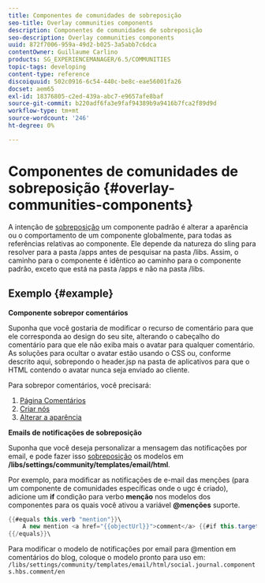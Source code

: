 ```yaml
---
title: Componentes de comunidades de sobreposição
seo-title: Overlay communities components
description: Componentes de comunidades de sobreposição
seo-description: Overlay communities components
uuid: 872f7006-959a-49d2-b025-3a5abb7c6dca
contentOwner: Guillaume Carlino
products: SG_EXPERIENCEMANAGER/6.5/COMMUNITIES
topic-tags: developing
content-type: reference
discoiquuid: 502c0916-6c54-440c-be8c-eae56001fa26
docset: aem65
exl-id: 18376805-c2ed-439a-abc7-e9657afe8baf
source-git-commit: b220adf6fa3e9faf94389b9a9416b7fca2f89d9d
workflow-type: tm+mt
source-wordcount: '246'
ht-degree: 0%

---
```


# Componentes de comunidades de sobreposição {#overlay-communities-components}

A intenção de [sobreposição](/help/communities/client-customize.md#overlays) um componente padrão é alterar a aparência ou o comportamento de um componente globalmente, para todas as referências relativas ao componente. Ele depende da natureza do sling para resolver para a pasta /apps antes de pesquisar na pasta /libs. Assim, o caminho para o componente é idêntico ao caminho para o componente padrão, exceto que está na pasta /apps e não na pasta /libs.

## Exemplo {#example}

**Componente sobrepor comentários**

Suponha que você gostaria de modificar o recurso de comentário para que ele corresponda ao design do seu site, alterando o cabeçalho do comentário para que ele não exiba mais o avatar para qualquer comentário. As soluções para ocultar o avatar estão usando o CSS ou, conforme descrito aqui, sobrepondo o header.jsp na pasta de aplicativos para que o HTML contendo o avatar nunca seja enviado ao cliente.

Para sobrepor comentários, você precisará:

1. [Página Comentários](/help/communities/overlay-create-comments-page.md)
1. [Criar nós](/help/communities/overlay-create-nodes.md)
1. [Alterar a aparência](/help/communities/overlay-alter-appearance.md)

**Emails de notificações de sobreposição**

Suponha que você deseja personalizar a mensagem das notificações por email, e pode fazer isso [sobreposição](/help/communities/client-customize.md#overlays) os modelos em **/libs/settings/community/templates/email/html**.

Por exemplo, para modificar as notificações de e-mail das menções (para um componente de comunidades específicas onde o ugc é criado), adicione um **if** condição para verbo **menção** nos modelos dos componentes para os quais você ativou a variável **@menções** suporte.

```java
{{#equals this.verb "mention"}}\
    A new mention <a href="{{objectUrl}}">comment</a> {{#if this.target.properties.[jcr:title]}}to the article "{{{target.displayName}}}" {{/if}}was added by {{{user.name}}} on {{dateUtil this.published format="EEE, d MMM yyyy HH:mm:ss z"}}.\n \
{{/equals}}\
```

Para modificar o modelo de notificações por email para @mention em comentários do blog, coloque o modelo pronto para uso em: `/libs/settings/community/templates/email/html/social.journal.components.hbs.comment/en`
